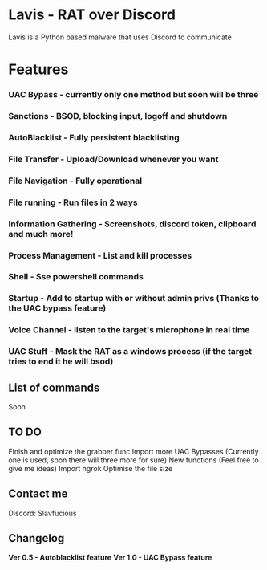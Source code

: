 # Lavis - RAT over Discord

Lavis is a Python based malware that uses Discord to communicate

# Features

### UAC Bypass - currently only one method but soon will be three

### Sanctions - BSOD, blocking input, logoff and shutdown

### AutoBlacklist - Fully persistent blacklisting

### File Transfer - Upload/Download whenever you want

### File Navigation - Fully operational

### File running - Run files in 2 ways

### Information Gathering - Screenshots, discord token, clipboard and much more!

### Process Management - List and kill processes

### Shell - Sse powershell commands

### Startup - Add to startup with or without admin privs (Thanks to the UAC bypass feature)

### Voice Channel - listen to the target's microphone in real time

### UAC Stuff - Mask the RAT as a windows process (if the target tries to end it he will bsod)

## List of commands
Soon

## TO DO
Finish and optimize the grabber func
Import more UAC Bypasses (Currently one is used, soon there will three more for sure)
New functions (Feel free to give me ideas)
Import ngrok
Optimise the file size 

## Contact me 
Discord: Slavfucious

## Changelog
**Ver 0.5 - Autoblacklist feature**
**Ver 1.0 - UAC Bypass feature**
